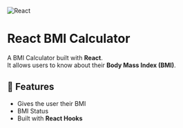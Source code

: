 ![React](https://img.shields.io/badge/React-20232A?style=for-the-badge&logo=react&logoColor=61DAFB)

# React BMI Calculator

A BMI Calculator built with **React**.  
It allows users to know about their **Body Mass Index (BMI)**.

## 🚀 Features
- Gives the user their BMI
- BMI Status
- Built with **React Hooks**
